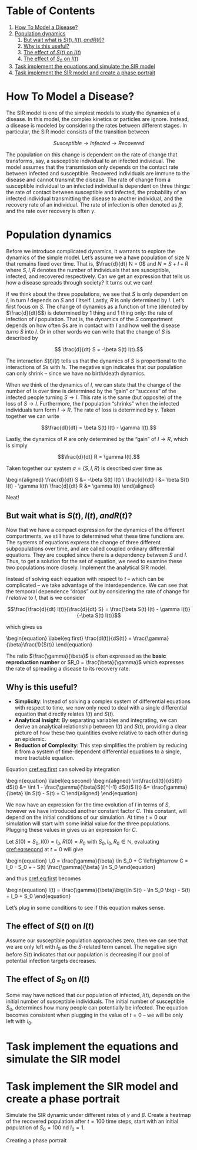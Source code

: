 
# Table of Contents

1.  [How To Model a Disease?](#org3e3fe55)
2.  [Population dynamics](#org8c2d8c3)
    1.  [But wait what is $S(t), I(t), and R(t)$?](#orgcf239dd)
    2.  [Why is this useful?](#orgc3e3681)
    3.  [The effect of $S(t)$ on $I(t)$](#orge460975)
    4.  [The effect of $S_0$ on $I(t)$](#orgff3a7e0)
3.  [Task implement the equations and simulate the SIR model](#orgec3df5d)
4.  [Task implement the SIR model and create a phase portrait](#org7920df3)


<a id="org3e3fe55"></a>

# How To Model a Disease?

The SIR  model is one  of the  simplest models to  study the
dynamics of a  disease. In this model,  the complex kinetics
or particles  are ignore. Instead,  a disease is  modeled by
considering   the  rates   between   different  stages.   In
particular, the SIR model consists of the transition between

$$ Susceptible \to Infected \to Recovered$$

The population  on this change  is dependent on the  rate of
change that transforms, say,  a susceptible individual to an
infected individual. The model assumes that the transmission
only  depends  on  the  contact rate  between  infected  and
susceptible. Recovered individuals are immune to the disease
and cannot transmit  the disease. The rate of  change from a
susceptible   individual  to   an  infected   individual  is
dependent  on  three  things:  the  rate  of  contact  between
susceptible  and infected,  the probability  of an  infected
individual transmitting  the disease to  another individual,
and  the  recovery  rate  of  an  individual.  The  rate  of
infection  is  often  denoted  as $\beta$,  and  the  rate  over
recovery is often $\gamma$.


<a id="org8c2d8c3"></a>

# Population dynamics

Before  we introduce  complicated dynamics,  it warrants  to
explore the dynamics of the  simple model. Let&rsquo;s assume we a
have population  of size $N$  that remains fixed  over time.
That is,  $\frac{d}{dt} N =  0$ and  $N = S  + I +  R$ where
$S,I,R$  denotes   the  number   of  individuals   that  are
susceptible,  infected, and  recovered respectively.  Can we
get  an  expression that  tells  us  how a  disease  spreads
through society? It turns out we can!

If we think about the three  populations, we see that $S$ is
only dependent  on $I$, in turn  $I$ depends on $S$  and $I$
itself. Lastly, $R$  is only determined by  $I$. Let&rsquo;s first
focus on $S$.  The change of dynamics as a  function of time
(denoted by $\frac{d}{dt}S$) is determined  by 1 thing and 1
thing only:  the rate of  infection of $I$  population. That
is, the dynamics of the $S$ compartment depends on how often
$S$s  are in  contact  with  $I$ and  how  well the  disease
*turns* $S$  into $I$. Or in  other words we can  write that
the change of $S$ is described by

$$ \frac{d}{dt} S = -\beta S(t) I(t).$$

The interaction $S(t)I(t)$ tells us that the dynamics of $S$
is proportional to  the interactions of $S$s  with $I$s. The
negative sign indicates that  our population can only shrink
&#x2013; since we have no birth/death dynamics.

When we think of the dynamics  of $I$, we can state that the
change of the number of $I$s  over time is determined by the
&ldquo;gain&rdquo; or &ldquo;success&rdquo; of the  infected people turning $S \to I$.
This rate is the same (but opposite) of the loss of $S \to I$.
Furthermore, the $I$ population  &ldquo;shrinks&rdquo; when the infected
individuals  turn  form  $I  \to  R$.  The  rate  of  loss  is
determined by $\gamma$. Taken together we can write

$$\frac{dI}{dt} = \beta S(t) I(t) - \gamma I(t).$$

Lastly,  the dynamics  of  $R$ are  only  determined by  the
&ldquo;gain&rdquo; of $I\to R$, which is simply

$$\frac{d}{dt} R = \gamma I(t).$$

Taken together  our system  $\sigma = \{S,  I, R\}$  is described
over time as

\begin{aligned}
\frac{d}{dt} S &= -\beta S(t) I(t) \\
\frac{d}{dt} I &= \beta S(t) I(t) - \gamma I(t)\\
\frac{d}{dt} R &= \gamma I(t)
\end{aligned}

Neat!


<a id="orgcf239dd"></a>

## But wait what is $S(t), I(t), and R(t)$?

Now that  we have a  compact expression for the  dynamics of
the different compartments, we still have to determined what
these time  functions are. The systems  of equations express
the change of three  different subpopulations over time, and
are called coupled ordinary differential equations. They are
coupled since  there is  a dependency  between $S$  and $I$.
Thus, to get a solution for  the set of equation, we need to
examine these  two populations  more closely.  Implement the
analytical SIR model.

Instead of solving each equation with respect to $t$ &#x2013; which
can   be   complicated  &#x2013;   we   take   advantage  of   the
interdependence.  We can  see that  the temporal  dependence
&ldquo;drops&rdquo;  out  by considering  the  rate  of change  for  $I$
*relative* to $I$, that is we consider

$$\frac{\frac{d}{dt}  I(t)}{\frac{d}{dt}  S} =  \frac{\beta  S(t)
I(t) - \gamma I(t)}{-\beta S(t) I(t)}$$

which gives us

\begin{equation} \label{eq:first}
\frac{dI(t)}{dS(t)} = \frac{\gamma}{\beta}\frac{1}{S(t)}
\end{equation}

The   ratio  $\frac{\gamma}{\beta}$   is  often   expressed  as   the
**basic reproduction number** or $R_0 = \frac{\beta}{\gamma}$ which expresses
the rate of spreading a disease to its recovery rate.


<a id="orgc3e3681"></a>

## Why is this useful?

-   **Simplicity**: Instead of solving a complex system of differential equations with respect to time, we now only need to deal with a single differential equation that directly relates $I(t)$ and $S(t)$.
-   **Analytical Insight**: By separating variables and integrating, we can derive an analytical relationship between $I(t)$ and $S(t)$, providing a clear picture of how these two quantities evolve relative to each other during an epidemic.
-   **Reduction of Complexity**: This step simplifies the problem by reducing it from a system of time-dependent differential equations to a single, more tractable equation.

Equation <cref:eq:first> can solved by integration

\begin{equation} \label{eq:second}
\begin{aligned}
\int\frac{dI(t)}{dS(t)} dS(t) &= \int 1 - \frac{\gamma}{\beta}S(t)^{-1} dS(t)$
I(t) &= \frac{\gamma}{\beta} \ln S(t) - S(t) + C
\end{aligned}
\end{equation}

We now have  an expression for the time evolution  of $I$ in
terms of  $S$, however  we have introduced  another constant
factor  $C$.  This constant,  will  depend  on the  initial
conditions of our simulation. At time $t = 0$ our simulation
will   start  with   some  initial   value  for   the  three
populations. Plugging these values in gives us an expression
for $C$.

Let $S(0) = S_0, I(0) = I_0, R(0) = R_0$ with $S_0, I_0, R_0
\in \mathbb{N}$, evaluating <cref:eq:second> at $t=0$ will give

\begin{equation}
I_0 =  \frac{\gamma}{\beta} \ln  S_0 +  C \leftrightarrow  C =  I_0 -  S_0 + - S(t)
\frac{\gamma}{\beta} \ln S_0
\end{equation}

and thus <cref:eq:first> becomes

\begin{equation}
I(t) = \frac{\gamma}{\beta}\big(\ln S(t) - \ln S_0 \big) - S(t) + I_0 + S_0
\end{equation}

Let&rsquo;s plug in some conditions  to see if this equation makes
sense.


<a id="orge460975"></a>

## The effect of $S(t)$ on $I(t)$

Assume our  susceptible population approaches zero,  then we
can see that we are only  left with $I_0$ as the $S$-related
term cancel. The negative  sign before $S(t)$ indicates that
our  population  is  decreasing  if our  pool  of  potential
infection targets decreases.


<a id="orgff3a7e0"></a>

## The effect of $S_0$ on $I(t)$

Some  may  have noticed  that  our  population of  infected,
$I(t)$,  depends  on  the   initial  number  of  susceptible
individuals.  The   initial  number  of   susceptible  $S_0$,
determines how many people  can potentially be infected. The
equation becomes  consistent when  plugging in the  value of
$t=0$ &#x2013; we will be only left with $I_0$.


<a id="orgec3df5d"></a>

# Task implement the equations and simulate the SIR model


<a id="org7920df3"></a>

# Task implement the SIR model and create a phase portrait

Simulate the  SIR dynamic under  different rates of  $\gamma$ and
$\beta$.  Create a  heatmap  of the  recovered population  after
$t=100$  time steps,  start  with an  initial population  of
$S_0=100$ nd $I_0 = 1$.

Creating a phase portrait

